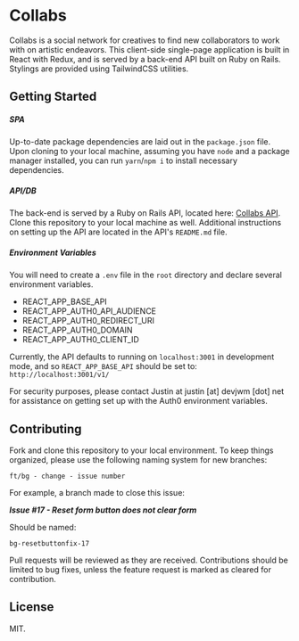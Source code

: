 # Collabs

Collabs is a social network for creatives to find new collaborators to work with on artistic endeavors. This client-side single-page application is built in React with Redux, and is served by a back-end API built on Ruby on Rails. Stylings are provided using TailwindCSS utilities.

## Getting Started

##### SPA

Up-to-date package dependencies are laid out in the `package.json` file. Upon cloning to your local machine, assuming you have `node` and a package manager installed, you can run `yarn`/`npm i` to install necessary dependencies.

##### API/DB

The back-end is served by a Ruby on Rails API, located here: <a href="https://github.com/justinmcla/collabs-api">Collabs API</a>. Clone this repository to your local machine as well. Additional instructions on setting up the API are located in the API's `README.md` file.

##### Environment Variables

You will need to create a `.env` file in the `root` directory and declare several environment variables.

- REACT_APP_BASE_API
- REACT_APP_AUTH0_API_AUDIENCE
- REACT_APP_AUTH0_REDIRECT_URI
- REACT_APP_AUTH0_DOMAIN
- REACT_APP_AUTH0_CLIENT_ID

Currently, the API defaults to running on `localhost:3001` in development mode, and so `REACT_APP_BASE_API` should be set to: `http://localhost:3001/v1/`

For security purposes, please contact Justin at justin [at] devjwm [dot] net for assistance on getting set up with the Auth0 environment variables.

## Contributing

Fork and clone this repository to your local environment. To keep things organized, please use the following naming system for new branches:

```shell
ft/bg - change - issue number
```

For example, a branch made to close this issue:

<strong><em>Issue #17 - Reset form button does not clear form</em></strong>

Should be named:

```shell
bg-resetbuttonfix-17
```

Pull requests will be reviewed as they are received. Contributions should be limited to bug fixes, unless the feature request is marked as cleared for contribution.

## License

MIT.
